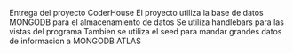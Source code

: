 Entrega del proyecto CoderHouse
El proyecto utiliza la base de datos MONGODB para el almacenamiento de datos
Se utiliza handlebars para las vistas del programa
Tambien se utiliza el seed para mandar grandes datos de informacion a MONGODB ATLAS
